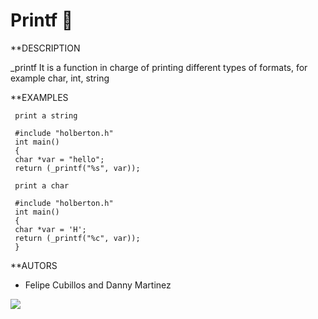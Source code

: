 # Printf 📜

**DESCRIPTION

_printf It is a function in charge of printing different types of formats, for example char, int, string

**EXAMPLES
     
     print a string

     #include "holberton.h"
     int main()
     {
     char *var = "hello";
     return (_printf("%s", var));
     
     print a char
     
     #include "holberton.h"
     int main()
     {
     char *var = 'H';
     return (_printf("%c", var));
     }
     
**AUTORS
* Felipe Cubillos and Danny Martinez

![](https://www.holbertonschool.com/holberton-logo.png)
